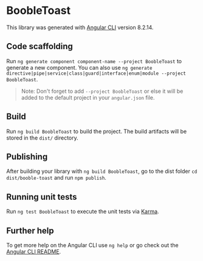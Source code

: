# BoobleToast

This library was generated with [Angular CLI](https://github.com/angular/angular-cli) version 8.2.14.

## Code scaffolding

Run `ng generate component component-name --project BoobleToast` to generate a new component. You can also use `ng generate directive|pipe|service|class|guard|interface|enum|module --project BoobleToast`.
> Note: Don't forget to add `--project BoobleToast` or else it will be added to the default project in your `angular.json` file. 

## Build

Run `ng build BoobleToast` to build the project. The build artifacts will be stored in the `dist/` directory.

## Publishing

After building your library with `ng build BoobleToast`, go to the dist folder `cd dist/booble-toast` and run `npm publish`.

## Running unit tests

Run `ng test BoobleToast` to execute the unit tests via [Karma](https://karma-runner.github.io).

## Further help

To get more help on the Angular CLI use `ng help` or go check out the [Angular CLI README](https://github.com/angular/angular-cli/blob/master/README.md).
